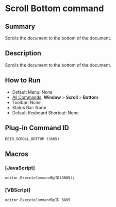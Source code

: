 # Scroll Bottom command

## Summary

Scrolls the document to the bottom of the document.

## Description

Scrolls the document to the bottom of the document.

## How to Run

- Default Menu: None
- [All Commands](../tools/all_commands): **Window** \> **Scroll** \> **Bottom**
- Toolbar: None
- Status Bar: None
- Default Keyboard Shortcut: None

## Plug-in Command ID

```
EEID_SCROLL_BOTTOM (3865)```

## Macros

### \[JavaScript\]

```
editor.ExecuteCommandByID(3865);
```

### \[VBScript\]

```
editor.ExecuteCommandByID 3865
```
